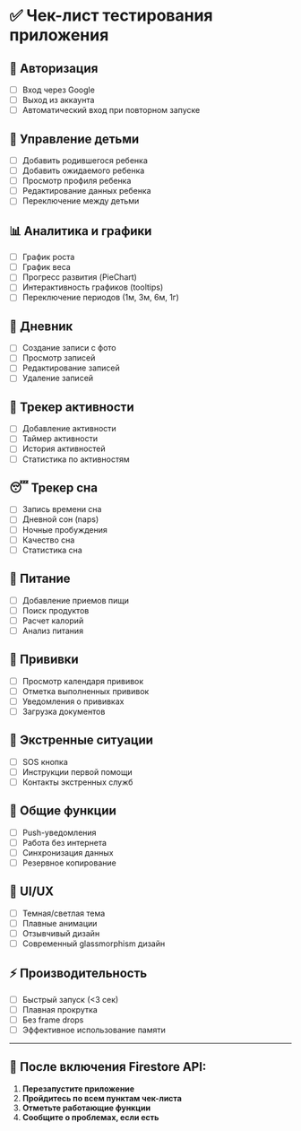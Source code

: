 # ✅ Чек-лист тестирования приложения

## 🔐 **Авторизация**
- [ ] Вход через Google
- [ ] Выход из аккаунта
- [ ] Автоматический вход при повторном запуске

## 👶 **Управление детьми**
- [ ] Добавить родившегося ребенка
- [ ] Добавить ожидаемого ребенка
- [ ] Просмотр профиля ребенка
- [ ] Редактирование данных ребенка
- [ ] Переключение между детьми

## 📊 **Аналитика и графики**
- [ ] График роста
- [ ] График веса
- [ ] Прогресс развития (PieChart)
- [ ] Интерактивность графиков (tooltips)
- [ ] Переключение периодов (1м, 3м, 6м, 1г)

## 📖 **Дневник**
- [ ] Создание записи с фото
- [ ] Просмотр записей
- [ ] Редактирование записей
- [ ] Удаление записей

## 🏃 **Трекер активности**
- [ ] Добавление активности
- [ ] Таймер активности
- [ ] История активностей
- [ ] Статистика по активностям

## 😴 **Трекер сна**
- [ ] Запись времени сна
- [ ] Дневной сон (naps)
- [ ] Ночные пробуждения
- [ ] Качество сна
- [ ] Статистика сна

## 🍎 **Питание**
- [ ] Добавление приемов пищи
- [ ] Поиск продуктов
- [ ] Расчет калорий
- [ ] Анализ питания

## 💉 **Прививки**
- [ ] Просмотр календаря прививок
- [ ] Отметка выполненных прививок
- [ ] Уведомления о прививках
- [ ] Загрузка документов

## 🚨 **Экстренные ситуации**
- [ ] SOS кнопка
- [ ] Инструкции первой помощи
- [ ] Контакты экстренных служб

## 📱 **Общие функции**
- [ ] Push-уведомления
- [ ] Работа без интернета
- [ ] Синхронизация данных
- [ ] Резервное копирование

## 🎨 **UI/UX**
- [ ] Темная/светлая тема
- [ ] Плавные анимации
- [ ] Отзывчивый дизайн
- [ ] Современный glassmorphism дизайн

## ⚡ **Производительность**
- [ ] Быстрый запуск (<3 сек)
- [ ] Плавная прокрутка
- [ ] Без frame drops
- [ ] Эффективное использование памяти

---

## 🚀 **После включения Firestore API:**

1. **Перезапустите приложение**
2. **Пройдитесь по всем пунктам чек-листа**
3. **Отметьте работающие функции**
4. **Сообщите о проблемах, если есть**